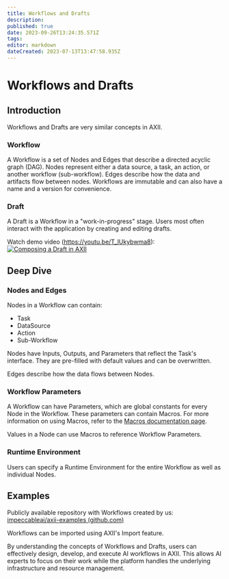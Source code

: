 ```yaml
---
title: Workflows and Drafts
description: 
published: true
date: 2023-09-26T13:24:35.571Z
tags: 
editor: markdown
dateCreated: 2023-07-13T13:47:58.935Z
---
```


# Workflows and Drafts
## Introduction

Workflows and Drafts are very similar concepts in AXII.

### Workflow

A Workflow is a set of Nodes and Edges that describe a directed acyclic graph (DAG). Nodes represent either a data source, a task, an action, or another workflow (sub-workflow). Edges describe how the data and artifacts flow between nodes. Workflows are immutable and can also have a name and a version for convenience.

### Draft

A Draft is a Workflow in a \"work-in-progress\" stage. Users most often interact with the application by creating and editing drafts.

Watch demo video (https://youtu.be/T_lUkybwma8):
[![Composing a Draft in AXII](http://img.youtube.com/vi/T_lUkybwma8/0.jpg)](http://www.youtube.com/watch?v=T_lUkybwma8 "Composing a Draft in AXII")

## Deep Dive

### Nodes and Edges
Nodes in a Workflow can contain:

- Task
- DataSource
- Action
- Sub-Workflow

Nodes have Inputs, Outputs, and Parameters that reflect the Task's interface. They are pre-filled with default values and can be overwritten.

Edges describe how the data flows between Nodes.

### Workflow Parameters
A Workflow can have Parameters, which are global constants for every Node in the Workflow. These parameters can contain Macros. For more information on using Macros, refer to the [Macros documentation page](/macros).

Values in a Node can use Macros to reference Workflow Parameters.

### Runtime Environment
Users can specify a Runtime Environment for the entire Workflow as well as individual Nodes.

## Examples

Publicly available repository with Workflows created by us: [impeccableai/axii-examples (github.com)](https://github.com/impeccableai/axii-examples)

Workflows can be imported using AXII's Import feature.

By understanding the concepts of Workflows and Drafts, users can effectively design, develop, and execute AI workflows in AXII. This allows AI experts to focus on their work while the platform handles the underlying infrastructure and resource management.